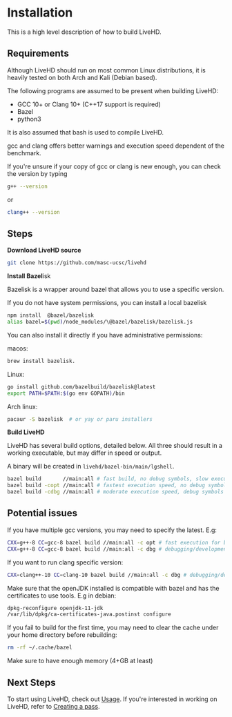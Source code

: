 # Installation

This is a high level description of how to build LiveHD.

## Requirements

Although LiveHD should run on most common Linux distributions, it is heavily tested on both Arch and Kali (Debian based).

The following programs are assumed to be present when building LiveHD:

- GCC 10+ or Clang 10+ (C++17 support is required)
- Bazel
- python3

It is also assumed that bash is used to compile LiveHD.

gcc and clang offers better warnings and execution speed dependent of the benchmark.

If you're unsure if your copy of gcc or clang is new enough, you can check the version by typing

```sh
g++ --version
```

or

```sh
clang++ --version
```

## Steps

**Download LiveHD source**

```sh
git clone https://github.com/masc-ucsc/livehd
```

**Install Bazel**isk

Bazelisk is a wrapper around bazel that allows you to use a specific version.

If you do not have system permissions, you can install a local bazelisk

```sh
npm install  @bazel/bazelisk
alias bazel=$(pwd)/node_modules/\@bazel/bazelisk/bazelisk.js
```

You can also install it directly if you have administrative permissions:

macos:
```sh
brew install bazelisk.
```

Linux:
```sh
go install github.com/bazelbuild/bazelisk@latest
export PATH=$PATH:$(go env GOPATH)/bin
```

Arch linux:
```sh
pacaur -S bazelisk  # or yay or paru installers
```

**Build LiveHD**

LiveHD has several build options, detailed below. All three should result in a working executable, but may differ in speed or output.

A binary will be created in `livehd/bazel-bin/main/lgshell`.

```sh
bazel build       //main:all # fast build, no debug symbols, slow execution (default)
bazel build -copt //main:all # fastest execution speed, no debug symbols, no assertions
bazel build -cdbg //main:all # moderate execution speed, debug symbols
```

## Potential issues

If you have multiple gcc versions, you may need to specify the latest. E.g:

```sh
CXX=g++-8 CC=gcc-8 bazel build //main:all -c opt # fast execution for benchmarking
CXX=g++-8 CC=gcc-8 bazel build //main:all -c dbg # debugging/development
```

If you want to run clang specific version:

```sh
CXX=clang++-10 CC=clang-10 bazel build //main:all -c dbg # debugging/development
```

Make sure that the openJDK installed is compatible with bazel and has the certificates to use tools. E.g in debian:

```sh
dpkg-reconfigure openjdk-11-jdk
/var/lib/dpkg/ca-certificates-java.postinst configure
```

If you fail to build for the first time, you may need to clear the cache under your home directory before rebuilding:

```sh
rm -rf ~/.cache/bazel
```

Make sure to have enough memory (4+GB at least)

## Next Steps

To start using LiveHD, check out [Usage](02-usage.md). If you're interested in working on LiveHD, refer to [Creating a pass](11-pass.md).

